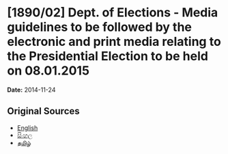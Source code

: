 # [1890/02] Dept. of Elections - Media guidelines to be followed by the electronic and print media relating to the Presidential Election to be held on 08.01.2015

**Date:** 2014-11-24

## Original Sources

- [English](https://documents.gov.lk/view/extra-gazettes/2014/11/1890-02_E.pdf)
- [සිංහල](https://documents.gov.lk/view/extra-gazettes/2014/11/1890-02_S.pdf)
- [தமிழ்](https://documents.gov.lk/view/extra-gazettes/2014/11/1890-02_T.pdf)
